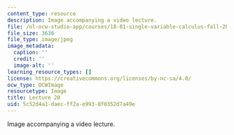 ```yaml
---
content_type: resource
description: Image accompanying a video lecture.
file: /ol-ocw-studio-app/courses/18-01-single-variable-calculus-fall-2006/5c52d4a1daecff2ae9938f0352d7a49e_lec20.jpg
file_size: 3636
file_type: image/jpeg
image_metadata:
  caption: ''
  credit: ''
  image-alt: ''
learning_resource_types: []
license: https://creativecommons.org/licenses/by-nc-sa/4.0/
ocw_type: OCWImage
resourcetype: Image
title: Lecture 20
uid: 5c52d4a1-daec-ff2a-e993-8f0352d7a49e
---
```

Image accompanying a video lecture.